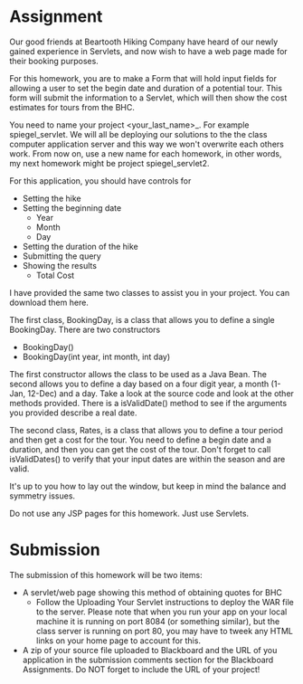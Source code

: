 # Assignment

Our good friends at Beartooth Hiking Company have heard of our newly gained experience in Servlets, and now wish to have a web page made for their booking purposes.

For this homework, you are to make a Form that will hold input fields for allowing a user to set the begin date and duration of a potential tour. This form will submit the information to a Servlet, which will then show the cost estimates for tours from the BHC.

You need to name your project <your_last_name>_<whatever project id you want>. For example spiegel_servlet. We will all be deploying our solutions to the the class computer application server and this way we won't overwrite each others work. From now on, use a new name for each homework, in other words, my next homework might be project spiegel_servlet2.

For this application, you should have controls for

* Setting the hike
* Setting the beginning date
  * Year
  * Month
  * Day
* Setting the duration of the hike
* Submitting the query
* Showing the results
  * Total Cost

I have provided the same two classes to assist you in your project. You can download them here.

The first class, BookingDay, is a class that allows you to define a single BookingDay. There are two constructors

* BookingDay()
* BookingDay(int year, int month, int day)

The first constructor allows the class to be used as a Java Bean. The second allows you to define a day based on a four digit year, a month (1-Jan, 12-Dec) and a day. Take a look at the source code and look at the other methods provided. There is a isValidDate() method to see if the arguments you provided describe a real date.

The second class, Rates, is a class that allows you to define a tour period and then get a cost for the tour. You need to define a begin date and a duration, and then you can get the cost of the tour. Don't forget to call isValidDates() to verify that your input dates are within the season and are valid.

It's up to you how to lay out the window, but keep in mind the balance and symmetry issues.

Do not use any JSP pages for this homework. Just use Servlets.

# Submission

The submission of this homework will be two items:

* A servlet/web page showing this method of obtaining quotes for BHC
  * Follow the Uploading Your Servlet instructions to deploy the WAR file to the server. Please note that when you run your app on your local machine it is running on port 8084 (or something similar), but the class server is running on port 80, you may have to tweek any HTML links on your home page to account for this.
* A zip of your source file uploaded to Blackboard and the URL of you application in the submission comments section for the Blackboard Assignments. Do NOT forget to include the URL of your project!